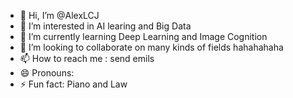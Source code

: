- 👋 Hi, I’m @AlexLCJ
- 👀 I’m interested in AI learing and Big Data
- 🌱 I’m currently learning Deep Learning and Image Cognition
- 💞️ I’m looking to collaborate on many kinds of fields hahahahaha
- 📫 How to reach me : send emils
- 😄 Pronouns: 
- ⚡ Fun fact: Piano and Law

<!---
AlexLCJ/AlexLCJ is a ✨ special ✨ repository because its `README.md` (this file) appears on your GitHub profile.
You can click the Preview link to take a look at your changes.
--->
